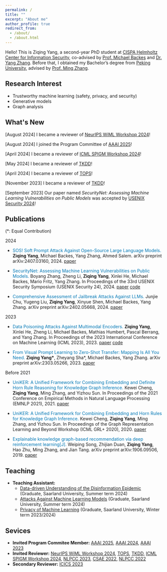 ```yaml
---
permalink: /
title: ""
excerpt: "About me"
author_profile: true
redirect_from: 
  - /about/
  - /about.html
---
```


Hello! This is Ziqing Yang, a second-year PhD student at [CISPA Helmholtz Center for Information Security](https://cispa.de/), co-advised by [Prof. Michael Backes](https://cispa.de/en/people/backes) and [Dr. Yang Zhang](https://yangzhangalmo.github.io/). Before that, I obtained my Bachelor’s degree from [Peking University](http://english.pku.edu.cn/), advised by [Prof. Ming Zhang](http://net.pku.edu.cn/dlib/mzhang/).

## Research Interest

- Trustworthy machine learning (safety, privacy, and security)
- Generative models
- Graph analysis

## What's New

[August 2024] I became a reviewer of [NeurIPS WiML Workshop 2024](https://sites.google.com/wimlworkshop.org/wiml-2024)!

[August 2024] I joined the Program Committee of [AAAI 2025](https://aaai.org/conference/aaai/aaai-25/)!

[April 2024] I became a reviewer of [ICML SPIGM Workshop 2024](https://spigmworkshop2024.github.io/)!

[May 2024] I became a reviewer of [TKDD](https://dl.acm.org/journal/tkdd)!

[April 2024] I became a reviewer of [TOPS](https://dl.acm.org/journal/tops)!

[November 2023] I became a reviewer of [TKDD](https://dl.acm.org/journal/tkdd)!

[September 2023] Our paper named *SecurityNet: Assessing Machine Learning Vulnerabilities on Public Models* was accepted by [USENIX Security 2024](https://www.usenix.org/conference/usenixsecurity24/)!

<!--
[August 2023] I joined the Program Committee of [AAAI 2024](https://aaai.org/Conferences/AAAI-24/)!

[June 2023] I became a sub-reviewer of [ICICS 2023](https://easychair.org/my/conference?conf=icics2023)!

[May 2023] I became a reviewer of [NLPCC 2023](http://tcci.ccf.org.cn/conference/2023/)!

[May 2022] Our paper named *Data Poisoning Attacks Against Multimodal Encoders* was accepted by [ICML 2023](https://icml.cc/Conferences/2023)!

[October 2022] I have successfully passed the Qualifying Exam!

[August 2022] I joined the Program Committee of [AAAI 2023](https://aaai.org/Conferences/AAAI-23/)!

[August 2022] I became a reviewer of [CSAE 2022](http://www.csaeconf.org/)!


[May 2022] I became a reviewer of [NLPCC 2022](http://tcci.ccf.org.cn/conference/2022/)!

[October 2021] I joined CISPA to start my Ph.D. (preparatory phase)!
--->

## Publications
(\*: Equal Contribution)

2024

- <span style="color:rgb(0, 119, 181)">SOS! Soft Prompt Attack Against Open-Source Large Language Models.</span> **Ziqing Yang**, Michael Backes, Yang Zhang, Ahmed Salem. arXiv preprint arXiv:2407.03160, 2024. [paper](https://arxiv.org/abs/2407.03160)

- <span style="color:rgb(0, 119, 181)">SecurityNet: Assessing Machine Learning Vulnerabilities on Public Models.</span> Boyang Zhang, Zheng Li, **Ziqing Yang**, Xinlei He, Michael Backes, Mario Fritz, Yang Zhang. In Proceedings of the 33rd USENIX Security Symposium (USENIX Security 24), 2024. [paper](https://arxiv.org/abs/2310.12665) [code](https://github.com/SecurityNet-Research/SecurityNet)

- <span style="color:rgb(0, 119, 181)">Comprehensive Assessment of Jailbreak Attacks Against LLMs.</span> Junjie Chu, Yugeng Liu, **Ziqing Yang**, Xinyue Shen, Michael Backes, Yang Zhang. arXiv preprint arXiv:2402.05668, 2024. [paper](https://arxiv.org/abs/2402.05668)

2023

- <span style="color:rgb(0, 119, 181)">Data Poisoning Attacks Against Multimodal Encoders.</span> **Ziqing Yang**, Xinlei He, Zheng Li, Michael Backes, Mathias Humbert, Pascal Berrang, and Yang Zhang. In Proceedings of the 2023 International Conference on Machine Learning (ICML 2023), 2023. [paper](https://arxiv.org/abs/2209.15266) [code](https://github.com/zqypku/mm_poison/)

- <span style="color:rgb(0, 119, 181)">From Visual Prompt Learning to Zero-Shot Transfer: Mapping Is All You Need.</span> **Ziqing Yang\***, Zheyang Sha\*, Michael Backes, Yang Zhang. arXiv preprint arXiv:2303.05266, 2023. [paper](https://arxiv.org/abs/2303.05266)

Before 2021

- <span style="color:rgb(0, 119, 181)">UniKER: A Unified Framework for Combining Embedding and Definite Horn Rule Reasoning for Knowledge Graph Inference.</span> Kewei Cheng, **Ziqing Yang**, Ming Zhang, and Yizhou Sun. In  Proceedings of the 2021 Conference on Empirical Methods in Natural Language Processing (EMNLP 2021), 2021. [paper](https://aclanthology.org/2021.emnlp-main.769.pdf)

- <span style="color:rgb(0, 119, 181)">UniKER: A Unified Framework for Combining Embedding and Horn Rules for Knowledge Graph Inference.</span> Kewei Cheng, **Ziqing Yang**, Ming Zhang, and Yizhou Sun. In Proceedings of the Graph Representation Learning and Beyond Workshop (ICML GRL+ 2020), 2020. [paper](https://grlplus.github.io/papers/84.pdf)

- <span style="color:rgb(0, 119, 181)">Explainable knowledge graph-based recommendation via deep reinforcement learning[J].</span> Weiping Song, Zhijian Duan, **Ziqing Yang**, Hao Zhu, Ming Zhang, and Jian Tang. arXiv preprint arXiv:1906.09506, 2019. [paper](https://arxiv.org/abs/1906.09506)

## Teaching

- **Teaching Assistant:**
  - [Data-driven Understanding of the Disinformation Epidemic](https://cms.cispa.saarland/dude2024/) (Graduate, Saarland University, Summer term 2024)
  - [Attacks Against Machine Learning Models](https://cms.cispa.saarland/amlm2024/) (Graduate, Saarland University, Summer term 2024)
  - [Privacy of Machine Learning](https://cms.cispa.saarland/pml2324/) (Graduate, Saarland University, Winter term 2023/2024)

## Sevices

- **Invited Program Commitee Member:** [AAAI 2025](https://aaai.org/conference/aaai/aaai-25/), [AAAI 2024](https://aaai.org/Conferences/AAAI-24/), [AAAI 2023](https://aaai.org/Conferences/AAAI-23/)
- **Invited Reviewer:** [NeurIPS WiML Workshop 2024](https://sites.google.com/wimlworkshop.org/wiml-2024), [TOPS](https://dl.acm.org/journal/tops), [TKDD](https://dl.acm.org/journal/tkdd), [ICML SPIGM Workshop 2024](https://spigmworkshop2024.github.io/), [NLPCC 2023](http://tcci.ccf.org.cn/conference/2023/), [CSAE 2022](http://www.csaeconf.org/), [NLPCC 2022](http://tcci.ccf.org.cn/conference/2022/)
- **Secondary Reviewer:** [ICICS 2023](https://icics23.nankai.edu.cn/)


<!--
- Boyang Zhang, Zheng Li, **Ziqing Yang**, Xinlei He, Michael Backes, Mario Fritz, Yang Zhang. *SecurityNet: Assessing Machine Learning Vulnerabilities on Public Models.* In Proceedings of the 33rd USENIX Security Symposium (USENIX Security 24), 2024.

- **Ziqing Yang**, Xinlei He, Zheng Li, Michael Backes, Mathias Humbert, Pascal Berrang, and Yang Zhang. *Data Poisoning Attacks Against Multimodal Encoders.* In Proceedings of the 2023 International Conference on Machine Learning (ICML 2023), 2023. [paper](https://arxiv.org/abs/2209.15266)

- **Ziqing Yang\***, Zheyang Sha\*, Michael Backes, Yang Zhang. *From Visual Prompt Learning to Zero-Shot Transfer: Mapping Is All You Need.* arXiv preprint arXiv:2303.05266, 2023. [paper](https://arxiv.org/abs/2303.05266)

- Kewei Cheng, **Ziqing Yang**, Ming Zhang, and Yizhou Sun. *UniKER: A Unified Framework for Combining Embedding and Definite
Horn Rule Reasoning for Knowledge Graph Inference.* In  Proceedings of the 2021 Conference on Empirical Methods in Natural Language Processing (EMNLP 2021), 2021. [paper](https://aclanthology.org/2021.emnlp-main.769.pdf)

- Kewei Cheng, **Ziqing Yang**, Ming Zhang, and Yizhou Sun. *UniKER: A Unified Framework for Combining Embedding and Horn Rules for Knowledge Graph Inference.* In Proceedings of the Graph Representation Learning and Beyond Workshop (ICML GRL+ 2020), 2020. [paper](https://grlplus.github.io/papers/84.pdf)

- Weiping Song, Zhijian Duan, **Ziqing Yang**, Hao Zhu, Ming Zhang, and Jian Tang. *Explainable knowledge graph-based recommendation via deep reinforcement learning[J].* arXiv preprint arXiv:1906.09506, 2019. [paper](https://arxiv.org/abs/1906.09506)
-->

<!-- 1. Register a GitHub account if you don't have one and confirm your e-mail (required!)
1. Fork [this repository](https://github.com/academicpages/academicpages.github.io) by clicking the "fork" button in the top right. 
1. Go to the repository's settings (rightmost item in the tabs that start with "Code", should be below "Unwatch"). Rename the repository "[your GitHub username].github.io", which will also be your website's URL.
1. Set site-wide configuration and create content & metadata (see below -- also see [this set of diffs](http://archive.is/3TPas) showing what files were changed to set up [an example site](https://getorg-testacct.github.io) for a user with the username "getorg-testacct")
1. Upload any files (like PDFs, .zip files, etc.) to the files/ directory. They will appear at https://[your GitHub username].github.io/files/example.pdf.  
1. Check status by going to the repository settings, in the "GitHub pages" section -->

<!-- Site-wide configuration
------
The main configuration file for the site is in the base directory in [_config.yml](https://github.com/academicpages/academicpages.github.io/blob/master/_config.yml), which defines the content in the sidebars and other site-wide features. You will need to replace the default variables with ones about yourself and your site's github repository. The configuration file for the top menu is in [_data/navigation.yml](https://github.com/academicpages/academicpages.github.io/blob/master/_data/navigation.yml). For example, if you don't have a portfolio or blog posts, you can remove those items from that navigation.yml file to remove them from the header. 

Create content & metadata
------
For site content, there is one markdown file for each type of content, which are stored in directories like _publications, _talks, _posts, _teaching, or _pages. For example, each talk is a markdown file in the [_talks directory](https://github.com/academicpages/academicpages.github.io/tree/master/_talks). At the top of each markdown file is structured data in YAML about the talk, which the theme will parse to do lots of cool stuff. The same structured data about a talk is used to generate the list of talks on the [Talks page](https://academicpages.github.io/talks), each [individual page](https://academicpages.github.io/talks/2012-03-01-talk-1) for specific talks, the talks section for the [CV page](https://academicpages.github.io/cv), and the [map of places you've given a talk](https://academicpages.github.io/talkmap.html) (if you run this [python file](https://github.com/academicpages/academicpages.github.io/blob/master/talkmap.py) or [Jupyter notebook](https://github.com/academicpages/academicpages.github.io/blob/master/talkmap.ipynb), which creates the HTML for the map based on the contents of the _talks directory).

**Markdown generator**

I have also created [a set of Jupyter notebooks](https://github.com/academicpages/academicpages.github.io/tree/master/markdown_generator
) that converts a CSV containing structured data about talks or presentations into individual markdown files that will be properly formatted for the academicpages template. The sample CSVs in that directory are the ones I used to create my own personal website at stuartgeiger.com. My usual workflow is that I keep a spreadsheet of my publications and talks, then run the code in these notebooks to generate the markdown files, then commit and push them to the GitHub repository.

How to edit your site's GitHub repository
------
Many people use a git client to create files on their local computer and then push them to GitHub's servers. If you are not familiar with git, you can directly edit these configuration and markdown files directly in the github.com interface. Navigate to a file (like [this one](https://github.com/academicpages/academicpages.github.io/blob/master/_talks/2012-03-01-talk-1.md) and click the pencil icon in the top right of the content preview (to the right of the "Raw | Blame | History" buttons). You can delete a file by clicking the trashcan icon to the right of the pencil icon. You can also create new files or upload files by navigating to a directory and clicking the "Create new file" or "Upload files" buttons. 

Example: editing a markdown file for a talk
![Editing a markdown file for a talk](/images/editing-talk.png)

For more info
------
More info about configuring academicpages can be found in [the guide](https://academicpages.github.io/markdown/). The [guides for the Minimal Mistakes theme](https://mmistakes.github.io/minimal-mistakes/docs/configuration/) (which this theme was forked from) might also be helpful.
 -->
